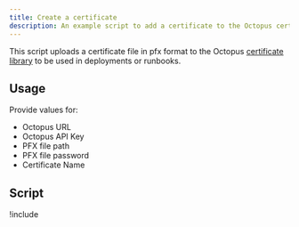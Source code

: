 ```yaml
---
title: Create a certificate
description: An example script to add a certificate to the Octopus certificate library.
---
```


This script uploads a certificate file in pfx format to the Octopus [certificate library](/docs/deployments/certificates/index.md) to be used in deployments or runbooks.

## Usage

Provide values for:

- Octopus URL
- Octopus API Key
- PFX file path
- PFX file password
- Certificate Name

## Script

!include <create-certificate-scripts>
